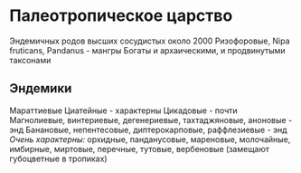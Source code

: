 # Палеотропическое царство
Эндемичных родов высших сосудистых около 2000
Ризофоровые, Nipa fruticans, Pandanus - мангры
Богаты и архаическими, и продвинутыми таксонами
## Эндемики
Мараттиевые
Циатейные - характерны
Цикадовые - почти
Магнолиевые, винтериевые, дегенериевые, тахтаджяновые, аноновые - энд
Банановые, непентесовые, диптерокарповые, раффлезиевые - энд
*Очень характерны:* орхидные, панданусовые, мареновые, молочайные, имбирные, миртовые, перечные, тутовые, вербеновые
(замещают губоцветные в тропиках)
